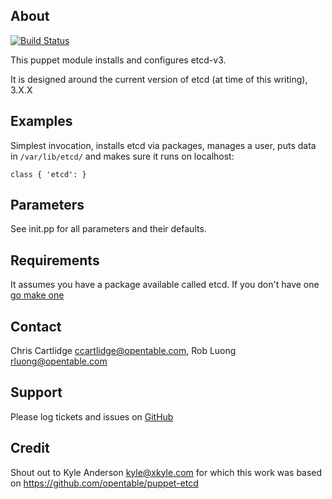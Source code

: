 About
------
[![Build Status](https://travis-ci.org/opentable/puppet-etcd-v3.png)](https://travis-ci.org/opentable/puppet-etcd-v3)

This puppet module installs and configures etcd-v3.

It is designed around the current version of etcd (at time of this writing), 3.X.X

Examples
---------
Simplest invocation, installs etcd via packages, manages a user, puts data in
`/var/lib/etcd/` and makes sure it runs on localhost:

    class { 'etcd': }

Parameters
----------
See init.pp for all parameters and their defaults.

Requirements
-----------
It assumes you have a package available called etcd. If you don't have one
[go make one](https://github.com/solarkennedy/etcd-packages)

Contact
-------
Chris Cartlidge <ccartlidge@opentable.com>, Rob Luong <rluong@opentable.com>

Support
-------
Please log tickets and issues on [GitHub](https://github.com/opentable/puppet-etcd-v3/issues)

Credit
-------
Shout out to Kyle Anderson <kyle@xkyle.com> for which this work was based on https://github.com/opentable/puppet-etcd